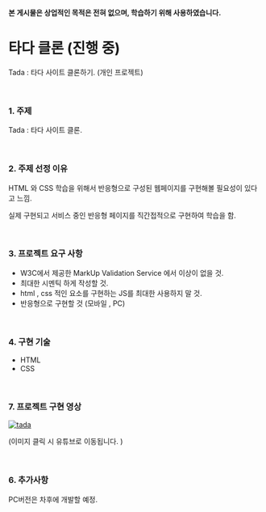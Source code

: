 

**본 게시물은 상업적인 목적은 전혀 없으며, 학습하기 위해 사용하였습니다.**

# 타다 클론 (진행 중)

Tada : 타다 사이트 클론하기. (개인 프로젝트)

<br/>

### 1. 주제

Tada : 타다 사이트 클론.

<br/>

### 2. 주제 선정 이유

 HTML 와 CSS 학습을 위해서 반응형으로 구성된 웹페이지를 구현해볼 필요성이 있다고 느낌.

 실제 구현되고 서비스 중인 반응형 페이지를 직간접적으로 구현하여 학습을 함.

<br/>

### 3. 프로젝트 요구 사항

- W3C에서 제공한 MarkUp Validation Service 에서 이상이 없을 것.
- 최대한 시멘틱 하게 작성할 것.
- html , css 적인 요소를 구현하는 JS를 최대한 사용하지 말 것.
- 반응형으로 구현할 것 (모바일 ,  PC)

<br/>

### 4. 구현 기술

- HTML
- CSS

<br/>

### 7. 프로젝트 구현 영상

[![tada](https://user-images.githubusercontent.com/31315644/70048762-6c447380-160e-11ea-96f7-6c670fd807a8.jpeg)](https://www.youtube.com/watch?v=8IVSUKfnl_I&feature=youtu.be)

(이미지 클릭 시 유튜브로 이동됩니다. )

<br/>

### 6. 추가사항

PC버전은 차후에 개발할 예정.

<br/>